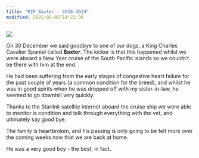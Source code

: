 ```yaml
---
title: "RIP Baxter - 2016-2024"
modified: 2025-02-02T14:22:38
---
```


![](https://philstephens.com/storage/images/2025/01/baxter.jpeg)

On 30 December we said goodbye to one of our dogs, a King Charles Cavalier Spaniel called **Baxter**. The kicker is that this happened whilst we were aboard a New Year cruise of the South Pacific islands so we couldn’t be there with him at the end.

He had been suffering from the early stages of congestive heart failure for the past couple of years (a common condition for the breed), and whilst he was in good spirits when he was dropped off with my sister-in-law, he seemed to go downhill very quickly.

Thanks to the Starlink satellite internet aboard the cruise ship we were able to monitor is condition and talk through everything with the vet, and ultimately say good bye.

The family is heartbroken, and his passing is only going to be felt more over the coming weeks now that we are back at home.

He was a very good boy - the best, in fact.